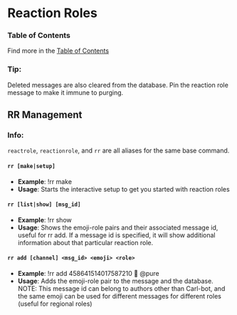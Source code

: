 # Reaction Roles

### Table of Contents

Find more in the [Table of Contents](https://github.com/Discord-Bot-Market/carl-bot/blob/main/TOC.md#table-of-contents)

### Tip:
Deleted messages are also cleared from the database. Pin the reaction role message to make it immune to purging.

## RR Management

### Info:
``reactrole``, ``reactionrole``, and ``rr`` are all aliases for the same base command.

#### ``rr [make|setup]``

- **Example**: !rr make 
- **Usage**: Starts the interactive setup to get you started with reaction roles


#### ``rr [list|show] [msg_id]``

- **Example**: !rr show
- **Usage**: Shows the emoji-role pairs and their associated message id, useful for rr add. If a message id is specified, it will show additional information about that particular reaction role.

#### ``rr add [channel] <msg_id> <emoji> <role>``	

- **Example**: !rr add 458641514017587210 👼 @pure
- **Usage**: Adds the emoji-role pair to the message and the database. NOTE: This message id can belong to authors other than Carl-bot, and the same emoji can be used for different messages for different roles (useful for regional roles)
